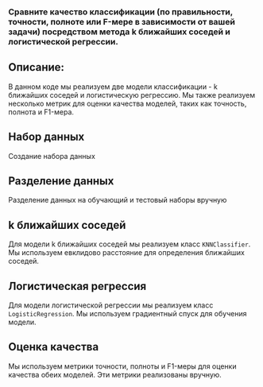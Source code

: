 ###  Сравните качество классификации (по правильности, точности, полноте или F-мере в зависимости от вашей задачи) посредством метода k ближайших соседей и логистической регрессии.

## Описание:
В данном коде мы реализуем две модели классификации - k ближайших соседей и логистическую регрессию. Мы также реализуем несколько метрик для оценки качества моделей, таких как точность, полнота и F1-мера.

## Набор данных
Создание набора данных

## Разделение данных
Разделение данных на обучающий и тестовый наборы вручную

## k ближайших соседей
Для модели k ближайших соседей мы реализуем класс `KNNClassifier`. Мы используем евклидово расстояние для определения ближайших соседей.

## Логистическая регрессия
Для модели логистической регрессии мы реализуем класс `LogisticRegression`. Мы используем градиентный спуск для обучения модели.

## Оценка качества
Мы используем метрики точности, полноты и F1-меры для оценки качества обеих моделей. Эти метрики реализованы вручную.
